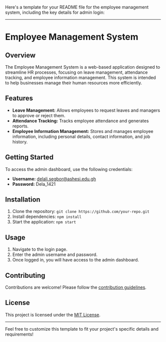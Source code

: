 Here's a template for your README file for the employee management system, including the key details for admin login:

---

# Employee Management System

## Overview

The Employee Management System is a web-based application designed to streamline HR processes, focusing on leave management, attendance tracking, and employee information management. This system is intended to help businesses manage their human resources more efficiently.

## Features

- **Leave Management:** Allows employees to request leaves and managers to approve or reject them.
- **Attendance Tracking:** Tracks employee attendance and generates reports.
- **Employee Information Management:** Stores and manages employee information, including personal details, contact information, and job history.

## Getting Started

To access the admin dashboard, use the following credentials:

- **Username:** delali.segbor@ashesi.edu.gh
- **Password:** Dela_1421

## Installation

1. Clone the repository: `git clone https://github.com/your-repo.git`
2. Install dependencies: `npm install`
3. Start the application: `npm start`

## Usage

1. Navigate to the login page.
2. Enter the admin username and password.
3. Once logged in, you will have access to the admin dashboard.

## Contributing

Contributions are welcome! Please follow the [contribution guidelines](CONTRIBUTING.md).

## License

This project is licensed under the [MIT License](LICENSE).

---

Feel free to customize this template to fit your project's specific details and requirements!
